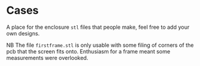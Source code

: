 # Cases

A place for the enclosure `stl` files  that people make, feel free to add your own designs.

NB The file `firstframe.stl` is only usable with some filing of corners of the pcb that the screen fits onto. Enthusiasm for a frame meant some measurements were overlooked.

